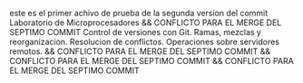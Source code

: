 este es el primer achivo de prueba de la segunda version del commit
Laboratorio de Microprocesadores
&& CONFLICTO PARA EL MERGE DEL SEPTIMO COMMIT
Control de versiones con Git.
Ramas, mezclas y reorganizacion.
Resolucion de conflictos.
Operaciones sobre servidores remotos.
&& CONFLICTO PARA EL MERGE DEL SEPTIMO COMMIT
&& CONFLICTO PARA EL MERGE DEL SEPTIMO COMMIT
&& CONFLICTO PARA EL MERGE DEL SEPTIMO COMMIT
